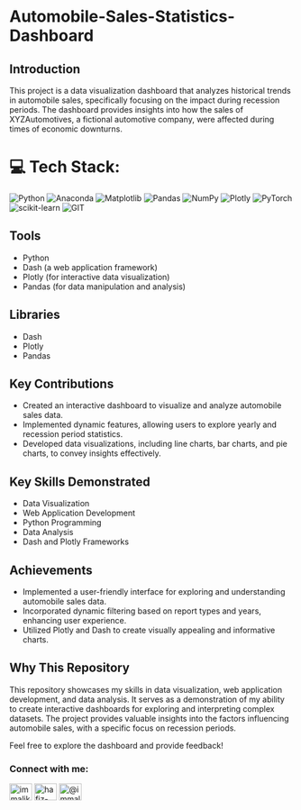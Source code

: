 # Automobile-Sales-Statistics-Dashboard

## Introduction
This project is a data visualization dashboard that analyzes historical trends in automobile sales, specifically focusing on the impact during recession periods. The dashboard provides insights into how the sales of XYZAutomotives, a fictional automotive company, were affected during times of economic downturns.

# 💻 Tech Stack:
![Python](https://img.shields.io/badge/python-3670A0?style=for-the-badge&logo=python&logoColor=ffdd54) ![Anaconda](https://img.shields.io/badge/Anaconda-%2344A833.svg?style=for-the-badge&logo=anaconda&logoColor=white) ![Matplotlib](https://img.shields.io/badge/Matplotlib-%23ffffff.svg?style=for-the-badge&logo=Matplotlib&logoColor=black) ![Pandas](https://img.shields.io/badge/pandas-%23150458.svg?style=for-the-badge&logo=pandas&logoColor=white) ![NumPy](https://img.shields.io/badge/numpy-%23013243.svg?style=for-the-badge&logo=numpy&logoColor=white) ![Plotly](https://img.shields.io/badge/Plotly-%233F4F75.svg?style=for-the-badge&logo=plotly&logoColor=white) ![PyTorch](https://img.shields.io/badge/PyTorch-%23EE4C2C.svg?style=for-the-badge&logo=PyTorch&logoColor=white) ![scikit-learn](https://img.shields.io/badge/scikit--learn-%23F7931E.svg?style=for-the-badge&logo=scikit-learn&logoColor=white) ![GIT](https://img.shields.io/badge/Git-fc6d26?style=for-the-badge&logo=git&logoColor=white)

## Tools
- Python
- Dash (a web application framework)
- Plotly (for interactive data visualization)
- Pandas (for data manipulation and analysis)

## Libraries
- Dash
- Plotly
- Pandas

## Key Contributions
- Created an interactive dashboard to visualize and analyze automobile sales data.
- Implemented dynamic features, allowing users to explore yearly and recession period statistics.
- Developed data visualizations, including line charts, bar charts, and pie charts, to convey insights effectively.

## Key Skills Demonstrated
- Data Visualization
- Web Application Development
- Python Programming
- Data Analysis
- Dash and Plotly Frameworks

## Achievements
- Implemented a user-friendly interface for exploring and understanding automobile sales data.
- Incorporated dynamic filtering based on report types and years, enhancing user experience.
- Utilized Plotly and Dash to create visually appealing and informative charts.

## Why This Repository
This repository showcases my skills in data visualization, web application development, and data analysis. It serves as a demonstration of my ability to create interactive dashboards for exploring and interpreting complex datasets. The project provides valuable insights into the factors influencing automobile sales, with a specific focus on recession periods.

Feel free to explore the dashboard and provide feedback!

<h3 align="left">Connect with me:</h3>
<p align="left">
<a href="https://twitter.com/immalikwaseem" target="blank"><img align="center" src="https://raw.githubusercontent.com/rahuldkjain/github-profile-readme-generator/master/src/images/icons/Social/twitter.svg" alt="immalikwaseem" height="30" width="40" /></a>
<a href="https://linkedin.com/in/hafiz-waseem" target="blank"><img align="center" src="https://raw.githubusercontent.com/rahuldkjain/github-profile-readme-generator/master/src/images/icons/Social/linked-in-alt.svg" alt="hafiz-waseem" height="30" width="40" /></a>
<a href="https://medium.com/@immalikwaseem" target="blank"><img align="center" src="https://raw.githubusercontent.com/rahuldkjain/github-profile-readme-generator/master/src/images/icons/Social/medium.svg" alt="@immalikwaseem" height="30" width="40" /></a>
</p>


